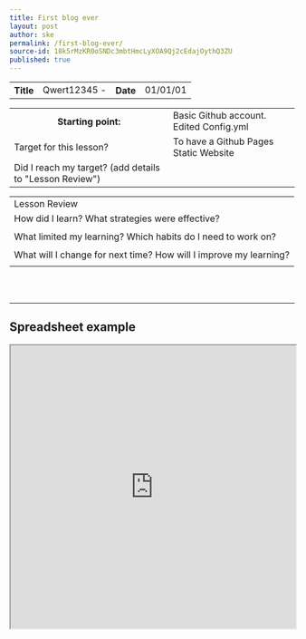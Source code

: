 ```yaml
---
title: First blog ever
layout: post
author: ske
permalink: /first-blog-ever/
source-id: 18k5rMzKR0oSNDc3mbtHmcLyXOA9Qj2cEdajOythQ3ZU
published: true
---
```

<table>
  <tr>
    <th>Title</th>
    <td>Qwert12345 -  </td>
    <th>Date</th>
    <td>01/01/01</td>
  </tr>
</table>


<table>
  <tr>
    <th>Starting point:</th>
    <td>Basic Github account. Edited Config.yml</td>
  </tr>
  <tr>
    <td>Target for this lesson?</td>
    <td>To have a Github Pages Static Website</td>
  </tr>
  <tr>
    <td>Did I reach my target? 
(add details to "Lesson Review")</td>
    <td></td>
  </tr>
</table>


<table>
  <tr>
    <td>Lesson Review</td>
  </tr>
  <tr>
    <td>How did I learn? What strategies were effective? </td>
  </tr>
  <tr>
    <td></td>
  </tr>
  <tr>
    <td>What limited my learning? Which habits do I need to work on? </td>
  </tr>
  <tr>
    <td></td>
  </tr>
  <tr>
    <td>What will I change for next time? How will I improve my learning?</td>
  </tr>
  <tr>
    <td></td>
  </tr>
</table>

<br>
<br>
<hr>

<h2> Spreadsheet example</h2>

<iframe width="100%" height="500px" src="https://docs.google.com/spreadsheets/d/e/2PACX-1vThC1o0x0PBneSW8De49N2S0OZczpAinEiGKt5LIA6b6Q7T5lsGFri8iy7jjoqhxG90wZocJuFGCAnn/pubhtml?widget=true&amp;headers=false"></iframe>


